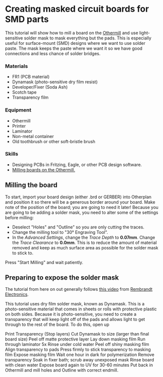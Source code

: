# Creating masked circuit boards for SMD parts

This tutorial will show how to mill a board on the [Othermill](http://othermachine.co) and use light-sensitive solder mask to mask everything but the pads.  This is especially useful for surface-mount (SMD) designs where we want to use solder paste.  The mask keeps the paste where we want it so we have good connections and less chance of solder bridges.
### Materials
- FR1 (PCB material)
- Dynamask (photo-sensitive dry film resist)
- Developer/Fixer (Soda Ash)
- Scotch tape
- Transparency film
### Equipment
- Othermill
- Printer
- Laminator
- Non-metal container
- Old toothbrush or other soft-bristle brush
### Skills
- Designing PCBs in Fritzing, Eagle, or other PCB design software.
- [Milling boards on the Othermill.](https://github.com/SAIC-ATS/Tutorials/tree/master/ioLab/CircuitBoardOthermill)

## Milling the board
To start,  import your board design (either .brd or GERBER) into Otherplan and position it so there will be a generous border around your board.  Make note of the position of the board; you are going to need it later!  Because you are going to be adding a solder mask, you need to alter some of the settings before milling:
- Deselect "Holes" and "Outline" so you are only cutting the traces.
- Change the milling tool to "30&deg; Engraving Tool".
- In the *Advanced Settings*, change the *Trace Depth* to **0.07mm**.  Change the *Trace Clearance* to **0.0mm**.
This is to reduce the amount of material removed and keep as much surface area as possible for the solder mask to stick to.

Press "Start Milling" and wait patiently.

## Preparing to expose the solder mask
The tutorial from here on out generally follows [this video](https://www.youtube.com/watch?v=B0Syj4awcc8) from [Rembrandt Electronics](http://www.rembrandtelectronics.com/).

This tutorial uses dry film solder mask, known as Dynamask.  This is a photo-sensitive material that comes in sheets or rolls with protective plastic on both sides.  Because it is photo-sensitive, you need to create a transparency that will keep light off of the pads and allows light to get through to the rest of the board.  To do this, open up


Print Transparency (Stop layers)
Cut Dynamask to size (larger than final board size)
Peel off matte protective layer
Lay down masking film
Run through laminator 5x
Rinse under cold water
Peel off shiny masking film
Align transparency to pads
Press firmly to stick transparency to masking film
Expose masking film
Wait one hour in dark for polymerization
Remove transparency
Soak in fixer bath; scrub away unexposed mask
Rinse board with clean water
Expose board again to UV for 30-60 minutes
Put back in Othermill and mill holes and Outline with correct endmill.
